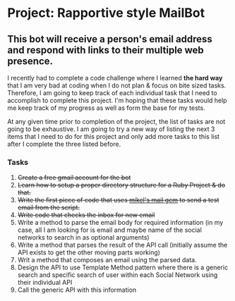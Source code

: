 # Project: Rapportive style MailBot #

## This bot will receive a person's email address and respond with links to their multiple web presence. #

I recently had to complete a code challenge where I learned **the hard way** that
I am very bad at coding when I do not plan & focus on bite sized tasks. Therefore,
I am going to keep track of each individual task that I need to accomplish
to complete this project. I'm hoping that these tasks would help me keep track
of my progress as well as form the base for my tests.

At any given time prior to completion of the project, the list of tasks are not
going to be exhaustive. I am going to try a new way of listing the next 3 items that
I need to do for this project and only add more tasks to this list after I complete the
three listed before.

### Tasks ###

1.  <strike>Create a free gmail account for the bot</strike>
2.  <strike>Learn how to setup a proper directory structure for a Ruby Project & do that.</strike>
3.  <strike>Write the first piece of code that uses [mikel's mail gem](http://github.com/mikel/mail) to send a test email from the script.</strike>
4.  <strike>Write code that checks the inbox for new email</strike>
5.  Write a method to parse the email body for required information (in my case, all I am looking for is email and maybe name of the social networks to search in as optional arguments)
6.  Write a method that parses the result of the API call (initially assume the API exists to get the other moving parts working)
7.  Writ a method that composes an email using the parsed data.
8.  Design the API to use Template Method pattern where there is a generic search and specific search of user within each Social Network using their individual API
9.  Call the generic API with this information
